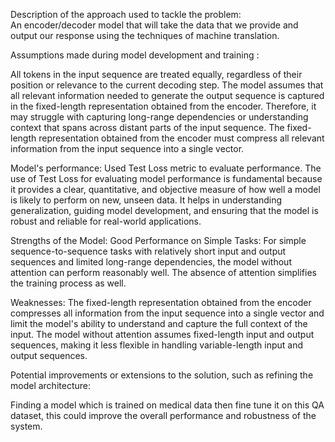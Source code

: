 Description of the approach used to tackle the problem:  
An encoder/decoder model that will take the data that we provide and output our response using the techniques of machine translation.

 Assumptions made during model development and training :

 
 All tokens in the input sequence are treated equally, regardless of their position or relevance to the current decoding step.
The model assumes that all relevant information needed to generate the output sequence is captured in the fixed-length representation obtained from the encoder. Therefore, it may struggle with capturing long-range dependencies or understanding context that spans across distant parts of the input sequence.
The fixed-length representation obtained from the encoder must compress all relevant information from the input sequence into a single vector. 

 Model's performance:
 Used Test Loss metric to evaluate performance. The use of Test Loss for evaluating model performance is fundamental because it provides a clear, quantitative, and objective measure of how well a model is likely to perform on new, unseen data. It helps in understanding generalization, guiding model development, and ensuring that the model is robust and reliable for real-world applications.

 Strengths of the Model: 
 Good Performance on Simple Tasks: For simple sequence-to-sequence tasks with relatively short input and output sequences and limited long-range dependencies, the model without attention can perform reasonably well.
  The absence of attention simplifies the training process as well.

   Weaknesses:
   The fixed-length representation obtained from the encoder compresses all information from the input sequence into a single vector and  limit the model's ability to understand and capture the full context of the input.
   The model without attention assumes fixed-length input and output sequences, making it less flexible in handling variable-length input and output sequences. 



   Potential improvements or extensions to the solution, such as refining the model
 architecture: 
 
 Finding a model which is trained on medical data then fine tune it on this QA dataset, this could improve the   overall performance and robustness of the system.
 

  

 
